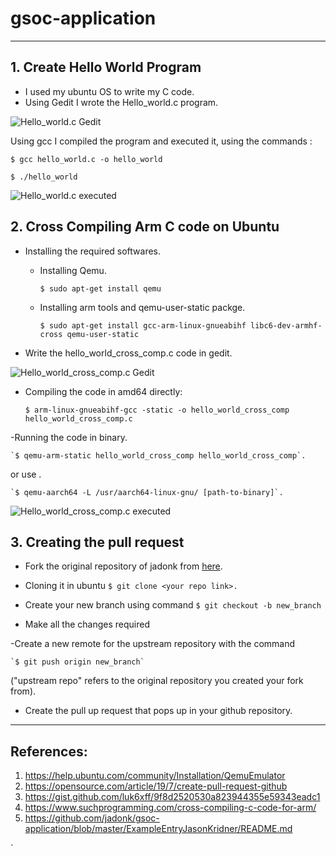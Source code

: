 # gsoc-application
----
## 1. Create Hello World Program
- I used my ubuntu OS to write my C code.
- Using Gedit I wrote the Hello_world.c program.

![Hello_world.c Gedit](./pics/Hello_world.png)

Using gcc I compiled the program and executed it, using the commands :

`$ gcc hello_world.c -o hello_world`

`$ ./hello_world`

![Hello_world.c executed](./pics/Hello_world_exec.png)

## 2. Cross Compiling Arm C code on Ubuntu

-   Installing the required softwares.

	- Installing Qemu.
	
      	`$ sudo apt-get install qemu`
	
	- Installing  arm tools and qemu-user-static packge.
	
      	`$ sudo apt-get install gcc-arm-linux-gnueabihf libc6-dev-armhf-cross qemu-user-static`
	
- Write the hello_world_cross_comp.c code in gedit.

![Hello_world_cross_comp.c Gedit](./pics/Hello_world_cross_comp.png)

- Compiling the code in amd64 directly:

    `$ arm-linux-gnueabihf-gcc -static -o hello_world_cross_comp hello_world_cross_comp.c`
    
-Running the code in binary.

    `$ qemu-arm-static hello_world_cross_comp hello_world_cross_comp`.
    
  or use .
  
    `$ qemu-aarch64 -L /usr/aarch64-linux-gnu/ [path-to-binary]`.
    
 ![Hello_world_cross_comp.c executed](./pics/Hello_world_cross_comp_exec.png)

## 3. Creating the pull request

- Fork the original repository of jadonk from [here](https://github.com/jadonk/gsoc-application).

- Cloning it in ubuntu `$ git clone <your repo link>.`

- Create your new branch using command 
	`$ git checkout -b new_branch`

- Make all the changes required 
	
-Create a new remote for the upstream repository with the command

	`$ git push origin new_branch`
	
("upstream repo" refers to the original repository you created your fork from).

- Create the pull up request that pops up in your github repository.

-----

## References:

1. https://help.ubuntu.com/community/Installation/QemuEmulator
2. https://opensource.com/article/19/7/create-pull-request-github
3. https://gist.github.com/luk6xff/9f8d2520530a823944355e59343eadc1
4. https://www.suchprogramming.com/cross-compiling-c-code-for-arm/
5. https://github.com/jadonk/gsoc-application/blob/master/ExampleEntryJasonKridner/README.md


`
